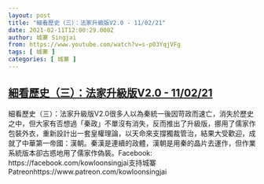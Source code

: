 ```yaml
---
layout: post
title: "細看歷史（三）：法家升級版V2.0 - 11/02/21"
date: 2021-02-11T12:00:29.000Z
author: 城寨 Singjai
from: https://www.youtube.com/watch?v=s-p03YqjVFg
tags: [ 城寨 ]
categories: [ 城寨 ]
---
```

<!--1613044829000-->
[細看歷史（三）：法家升級版V2.0 - 11/02/21](https://www.youtube.com/watch?v=s-p03YqjVFg)
------

<div>
細看歷史（三）：法家升級版V2.0很多人以為秦統一後因苛政而速亡，消失於歷史之中，但大家有否想過「秦政」不單沒有消失，反而推出了升級版，挪用了儒家作包裝外衣，重新設計出一套皇權理論，以天命來支撐獨裁管治，結果大受歡迎，成就了中華第一帝國：漢朝。秦漢是連續的政體，漢朝是用秦的晶片去運作，但作業系統版本卻古惑地用了儒家作偽裝。Facebook: https://facebook.com/kowloonsingjai支持城寨Patreonhttps://www.patreon.com/kowloonsingjai
</div>

